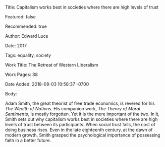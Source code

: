 Title: Capitalism works best in societies where there are high levels of trust

Featured: false

Recommended: true

Author: Edward Luce

Date: 2017

Tags: equality, society

Work Title: The Retreat of Western Liberalism

Work Pages:  38

Date Added: 2018-08-03 10:58:37 -0700

Body:

Adam Smith, the great theorist of free trade economics, is revered for his *The Wealth of Nations*. His companion work, *The Theory of Moral Sentiments*, is mostly forgotten. Yet it is the more important of the two. In it, Smith sets out why capitalism works best in societies where there are high levels of trust between its participants. When social trust falls, the cost of doing business rises. Even in the late eighteenth century, at the dawn of modern growth, Smith grasped the psychological importance of possessing faith in a better future. 


